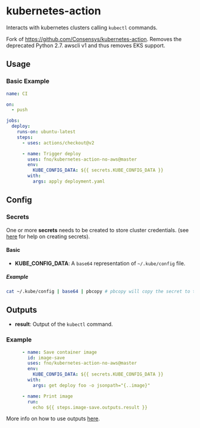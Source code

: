 kubernetes-action
=============
Interacts with kubernetes clusters calling `kubectl` commands.

Fork of https://github.com/Consensys/kubernetes-action. Removes the deprecated Python 2.7. awscli v1 and thus removes EKS support.
## Usage

### Basic Example

```yml
name: CI

on:
  - push

jobs:
  deploy:
    runs-on: ubuntu-latest
    steps:
      - uses: actions/checkout@v2

      - name: Trigger deploy
        uses: fno/kubernetes-action-no-aws@master
        env:
          KUBE_CONFIG_DATA: ${{ secrets.KUBE_CONFIG_DATA }}
        with:
          args: apply deployment.yaml
```


## Config

### Secrets

One or more **secrets** needs to be created to store cluster credentials. (see [here](https://help.github.com/en/actions/automating-your-workflow-with-github-actions/creating-and-using-encrypted-secrets) for help on creating secrets). 

#### Basic
- **KUBE_CONFIG_DATA**: A `base64` representation of `~/.kube/config` file.

##### Example
```bash
cat ~/.kube/config | base64 | pbcopy # pbcopy will copy the secret to the clipboard (Mac OSX only)
```

## Outputs

- **result**: Output of the `kubectl` command.

### Example
```yaml
      - name: Save container image
        id: image-save
        uses: fno/kubernetes-action-no-aws@master
        env:
          KUBE_CONFIG_DATA: ${{ secrets.KUBE_CONFIG_DATA }}
        with:
          args: get deploy foo -o jsonpath="{..image}"

      - name: Print image
        run: 
          echo ${{ steps.image-save.outputs.result }}
```

More info on how to use outputs [here](https://help.github.com/en/actions/automating-your-workflow-with-github-actions/metadata-syntax-for-github-actions#outputs).
